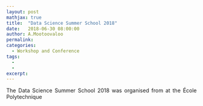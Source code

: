```yaml
---
layout: post
mathjax: true
title:  "Data Science Summer School 2018"
date:   2018-06-30 08:00:00
author: A.Mootoovaloo
permalink:
categories:
  - Workshop and Conference 
tags:
  - 
  -
excerpt:
---
```



<p align="justify">The Data Science Summer School 2018 was organised from at the École Polytechnique</p>